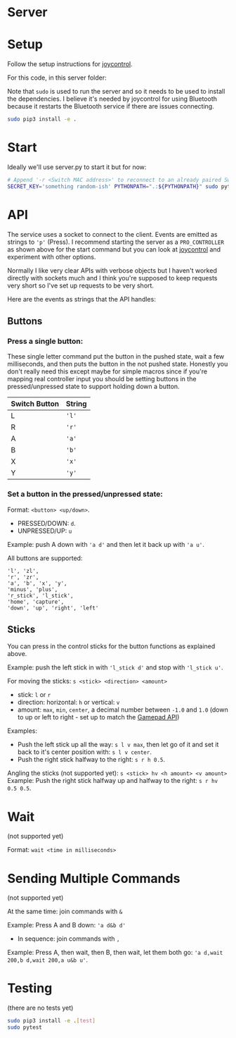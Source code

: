 # Server

# Setup
Follow the setup instructions for [joycontrol][joycontrol].

For this code, in this server folder:

Note that `sudo` is used to run the server and so it needs to be used to install the dependencies.
I believe it's needed by joycontrol for using Bluetooth because it restarts the Bluetooth service if there are issues connecting.
```bash
sudo pip3 install -e .
```

# Start
Ideally we'll use server.py to start it but for now:
```bash
# Append '-r <Switch MAC address>' to reconnect to an already paired Switch.
SECRET_KEY='something random-ish' PYTHONPATH=".:${PYTHONPATH}" sudo python3 switchremoteplay/server.py
```

# API
The service uses a socket to connect to the client.
Events are emitted as strings to `'p'` (Press).
I recommend starting the server as a `PRO_CONTROLLER` as shown above for the start command but you can look at [joycontrol][joycontrol] and experiment with other options.

Normally I like very clear APIs with verbose objects but I haven't worked directly with sockets much and I think you're supposed to keep requests very short so I've set up requests to be very short.

Here are the events as strings that the API handles: 
## Buttons
### Press a single button:
These single letter command put the button in the pushed state, wait a few milliseconds, and then puts the button in the not pushed state.
Honestly you don't really need this except maybe for simple macros since if you're mapping real controller input you should be setting buttons in the pressed/unpressed state to support holding down a button.

| Switch Button | String |
|---------------|--------|
| L             | `'l'` |
| R             | `'r'` |
| A             | `'a'` |
| B             | `'b'` |
| X             | `'x'` |
| Y             | `'y'` |

### Set a button in the pressed/unpressed state:
Format: `<button> <up/down>`.
* PRESSED/DOWN: `d`.
* UNPRESSED/UP: `u`

Example: push A down with `'a d'` and then let it back up with `'a u'`.

All buttons are supported:
```
'l', 'zl',
'r', 'zr',
'a', 'b', 'x', 'y',
'minus', 'plus',
'r_stick', 'l_stick',
'home', 'capture',
'down', 'up', 'right', 'left'
```

## Sticks
You can press in the control sticks for the button functions as explained above.

Example: push the left stick in with `'l_stick d'` and stop with `'l_stick u'`.

For moving the sticks: `s <stick> <direction> <amount>`
* stick: `l` or `r`
* direction: horizontal: `h` or vertical: `v`
* amount: `max`, `min`, `center`, a decimal number between `-1.0` and `1.0` (down to up or left to right - set up to match the [Gamepad API](https://developer.mozilla.org/en-US/docs/Web/API/Gamepad_API/))

Examples:
* Push the left stick up all the way: `s l v max`, then let go of it and set it back to it's center position with: `s l v center`.
* Push the right stick halfway to the right: `s r h 0.5`.

Angling the sticks (not supported yet): `s <stick> hv <h amount> <v amount>`
Example: Push the right stick halfway up and halfway to the right: `s r hv 0.5 0.5`.

# Wait
(not supported yet)

Format: `wait <time in milliseconds>`

# Sending Multiple Commands
(not supported yet)

At the same time: join commands with `&`

Example: Press A and B down: `'a d&b d'`

* In sequence: join commands with `,`

Example: Press A, then wait, then B, then wait, let them both go: `'a d,wait 200,b d,wait 200,a u&b u'`.

# Testing
(there are no tests yet)
```bash
sudo pip3 install -e .[test]
sudo pytest
```

[joycontrol]: https://github.com/mart1nro/joycontrol
